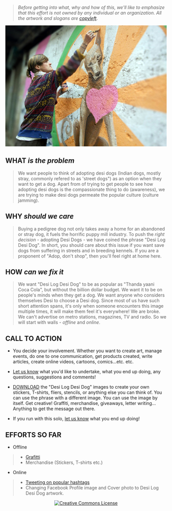<!--

Title: Desi Log, Desi Dog (Indian version of "Adopt, don't shop")
Scripts: 
- //s.imgur.com/min/embed.js

-->

> _Before getting into what, why and how of this, we'll like to emphasize that this effort is not owned by any individual or an organization. All the artwork and slogans are [copyleft](https://en.wikipedia.org/wiki/Copyleft)_.

![qobm0bb.jpg](/images/qobm0bb.jpg)

WHAT _is the problem_
-----
> We want people to think of adopting desi dogs (Indian dogs, mostly stray, commonly refered to as 'street dogs") as an option when they want to get a dog. Apart from of trying to get people to see how adopting desi dogs is the compassionate thing to do (awareness), we are trying to make desi dogs permeate the popular culture (culture jamming).

WHY _should we care_
-----
> Buying a pedigree dog not only takes away a home for an abandoned or stray dog, it fuels the horrific puppy mill industry. To push the _right decision_ - adopting Desi Dogs - we have coined the phrase "Desi Log Desi Dog". In short, you should care about this issue if you want save dogs from suffering in streets and in breeding kennels. If you are a proponent of "Adop, don't shop", then you'll feel right at home here.

HOW _can we fix it_
-------
> We want "Desi Log Desi Dog" to be as popular as "Thanda yaani Coca Cola", but without the billion dollar budget. We want it to be on people's minds when they get a dog. We want anyone who considers themselves Desi to choose a Desi dog. Since most of us have such short attention spans, it's only when someone encounters this image multiple times, it will make them feel it's everywhere! We are broke. We can't advertise on metro stations, magazines, TV and radio. So we will start with walls - _offline_ and _online_.

CALL TO ACTION 
-------

* You decide your involvement. Whether you want to create art, manage events, do one to one communication, get products created, write articles, create online videos, cartoons, comics...etc. etc.

* [Let us know](/?p=contact) what you'd like to undertake, what you end up doing, any questions, suggestions and comments! 

* [DOWNLOAD](//dl.badmashpeepal.org/) the "Desi Log Desi Dog" images to create your own stickers, T-shirts, fliers, stencils, or anything else you can think of. You can use the phrase with a different image. You can use the image by itself. Get creative! Graffiti, merchandise, giveaways, letter writing... Anything to get the message out there.

* If you run with this solo, [let us know](/?p=contact) what you end up doing! 

EFFORTS SO FAR
-------

* Offline
> * [Grafitti]( /?p=culturejam02 )
> * Merchandise (Stickers, T-shirts etc.) 
<blockquote class="imgur-embed-pub" lang="en" data-id="a/u74z0"></blockquote>

* Online
> * [Tweeting on popular hashtags]( /?p=culturejam03 )
> * Changing Facebook Profile image and Cover photo to Desi Log Desi Dog artwork.


<center><a rel="license" href="http://creativecommons.org/licenses/by/4.0/"><img alt="Creative Commons License" style="border-width:0; width: 88px;" src="https://i.creativecommons.org/l/by/4.0/88x31.png" /></a></center>


    
<!--
FAQ

CONTACT us to buy our Desi Log Desi Dog T-shirts at cost. You can them mark up to sell at your organization's event or just buy them for you and your friends.

SEND us a picture of your own Desi Log Desi Dog creations!

collaboartion - gist?  mailing list? trello? .. anything but fb group!

tactics - make videos,  spoof ebooks, spoof videos! repurpose videos

sukriti, supriya, shivani, meredith?

-->
